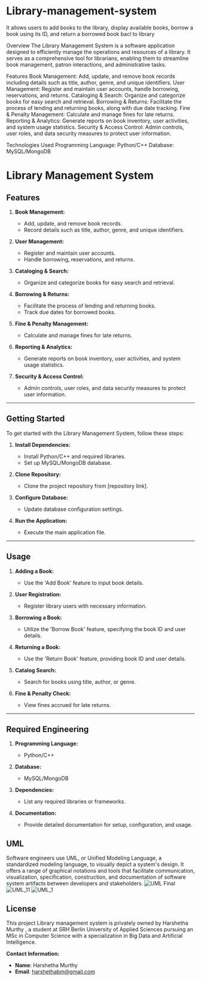 # Library-management-system
 It allows users to add books to the library, display available books, borrow a book using its ID, and return a borrowed book bacl to library
 
Overview
The Library Management System is a software application designed to efficiently manage the operations and resources of a library. It serves as a comprehensive tool for librarians, enabling them to streamline book management, patron interactions, and administrative tasks.

Features
Book Management: Add, update, and remove book records including details such as title, author, genre, and unique identifiers.
User Management: Register and maintain user accounts, handle borrowing, reservations, and returns.
Cataloging & Search: Organize and categorize books for easy search and retrieval.
Borrowing & Returns: Facilitate the process of lending and returning books, along with due date tracking.
Fine & Penalty Management: Calculate and manage fines for late returns.
Reporting & Analytics: Generate reports on book inventory, user activities, and system usage statistics.
Security & Access Control: Admin controls, user roles, and data security measures to protect user information.

Technologies Used
Programming Language: Python/C++
Database: MySQL/MongoDB
# Library Management System

## Features

1. **Book Management:**
   - Add, update, and remove book records.
   - Record details such as title, author, genre, and unique identifiers.

2. **User Management:**
   - Register and maintain user accounts.
   - Handle borrowing, reservations, and returns.

3. **Cataloging & Search:**
   - Organize and categorize books for easy search and retrieval.

4. **Borrowing & Returns:**
   - Facilitate the process of lending and returning books.
   - Track due dates for borrowed books.

5. **Fine & Penalty Management:**
   - Calculate and manage fines for late returns.

6. **Reporting & Analytics:**
   - Generate reports on book inventory, user activities, and system usage statistics.

7. **Security & Access Control:**
   - Admin controls, user roles, and data security measures to protect user information.

---

## Getting Started

To get started with the Library Management System, follow these steps:

1. **Install Dependencies:**
   - Install Python/C++ and required libraries.
   - Set up MySQL/MongoDB database.

2. **Clone Repository:**
   - Clone the project repository from [repository link].

3. **Configure Database:**
   - Update database configuration settings.

4. **Run the Application:**
   - Execute the main application file.

---

## Usage

1. **Adding a Book:**
   - Use the 'Add Book' feature to input book details.

2. **User Registration:**
   - Register library users with necessary information.

3. **Borrowing a Book:**
   - Utilize the 'Borrow Book' feature, specifying the book ID and user details.

4. **Returning a Book:**
   - Use the 'Return Book' feature, providing book ID and user details.

5. **Catalog Search:**
   - Search for books using title, author, or genre.

6. **Fine & Penalty Check:**
   - View fines accrued for late returns.

---

## Required Engineering

1. **Programming Language:**
   - Python/C++

2. **Database:**
   - MySQL/MongoDB

3. **Dependencies:**
   - List any required libraries or frameworks.

4. **Documentation:**
   - Provide detailed documentation for setup, configuration, and usage.

## UML

Software engineers use UML, or Unified Modeling Language, a standardized modeling language, to visually depict a system's design. It offers a range of graphical notations and tools that facilitate communication, visualization, specification, construction, and documentation of software system artifacts between developers and stakeholders. 
![UML Final](https://github.com/Harshethabm9/Library-management-system/assets/148848257/538efe41-47b8-4645-9136-8b487c4c346e)![UML_11](https://github.com/Harshethabm9/Library-management-system/assets/148848257/b67bc629-5eef-46a2-a8ad-9c5d3e10b946)
![UML_1](https://github.com/Harshethabm9/Library-management-system/assets/148848257/5ad93026-0e2e-45a8-abdd-a74f2204f66f)



## License
 
This project Library management system is privately owned by Harshetha Murthy , a student at SRH Berlin University of Applied Sciences pursuing an MSc in Computer Science with a specialization in Big Data and Artificial Intelligence.
 
**Contact Information:**
- **Name**: Harshetha Murthy
- **Email**: harshethabm@gmail.com

